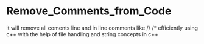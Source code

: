 # Remove_Comments_from_Code
it will remove all coments line and in line comments like // /* efficiently using c++ with the help of file handling and string concepts in c++
